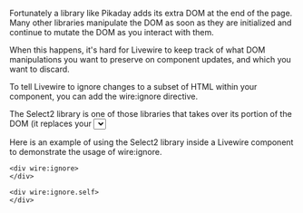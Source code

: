 Fortunately a library like Pikaday adds its extra DOM at the end of the page. Many other libraries manipulate the DOM as soon as they are initialized and continue to mutate the DOM as you interact with them.

When this happens, it's hard for Livewire to keep track of what DOM manipulations you want to preserve on component updates, and which you want to discard.

To tell Livewire to ignore changes to a subset of HTML within your component, you can add the wire:ignore directive.

The Select2 library is one of those libraries that takes over its portion of the DOM (it replaces your <select> tag with lots of custom markup).

Here is an example of using the Select2 library inside a Livewire component to demonstrate the usage of wire:ignore.


```blade
<div wire:ignore>
</div>
```

```blade
<div wire:ignore.self>
</div>
```
